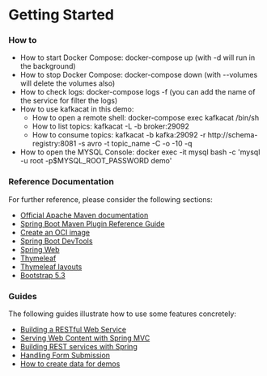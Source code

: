 # Getting Started

### How to
* How to start Docker Compose: docker-compose up (with -d will run in the background)
* How to stop Docker Compose: docker-compose down (with --volumes will delete the volumes also)
* How to check logs: docker-compose logs -f (you can add the name of the service for filter the logs)
* How to use kafkacat in this demo:
    * How to open a remote shell: docker-compose exec kafkacat /bin/sh
    * How to list topics: kafkacat -L -b broker:29092
    * How to consume topics: kafkacat -b kafka:29092 -r http://schema-registry:8081 -s avro -t topic_name -C -o -10 -q 
* How to open the MYSQL Console: docker exec -it mysql bash -c 'mysql -u root -p$MYSQL_ROOT_PASSWORD demo'

### Reference Documentation
For further reference, please consider the following sections:

* [Official Apache Maven documentation](https://maven.apache.org/guides/index.html)
* [Spring Boot Maven Plugin Reference Guide](https://docs.spring.io/spring-boot/docs/3.0.2/maven-plugin/reference/html/)
* [Create an OCI image](https://docs.spring.io/spring-boot/docs/3.0.2/maven-plugin/reference/html/#build-image)
* [Spring Boot DevTools](https://docs.spring.io/spring-boot/docs/3.0.2/reference/htmlsingle/#using.devtools)
* [Spring Web](https://docs.spring.io/spring-boot/docs/3.0.2/reference/htmlsingle/#web)
* [Thymeleaf](https://docs.spring.io/spring-boot/docs/3.0.2/reference/htmlsingle/#web.servlet.spring-mvc.template-engines)
* [Thymeleaf layouts](https://ultraq.github.io/thymeleaf-layout-dialect/processors/decorate/)
* [Bootstrap 5.3](https://getbootstrap.com/docs/5.3/getting-started/introduction/)

### Guides
The following guides illustrate how to use some features concretely:

* [Building a RESTful Web Service](https://spring.io/guides/gs/rest-service/)
* [Serving Web Content with Spring MVC](https://spring.io/guides/gs/serving-web-content/)
* [Building REST services with Spring](https://spring.io/guides/tutorials/rest/)
* [Handling Form Submission](https://spring.io/guides/gs/handling-form-submission/)
* [How to create data for demos](https://www.mockaroo.com/)
